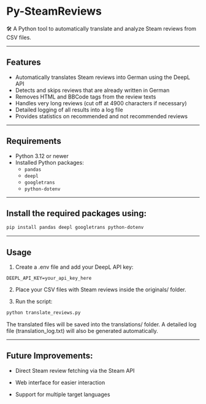 # Py-SteamReviews

🛠️ A Python tool to automatically translate and analyze Steam reviews from CSV files.

---

## Features

- Automatically translates Steam reviews into German using the DeepL API
- Detects and skips reviews that are already written in German
- Removes HTML and BBCode tags from the review texts
- Handles very long reviews (cut off at 4900 characters if necessary)
- Detailed logging of all results into a log file
- Provides statistics on recommended and not recommended reviews

---

## Requirements

- Python 3.12 or newer
- Installed Python packages:
  - `pandas`
  - `deepl`
  - `googletrans`
  - `python-dotenv`

---

## Install the required packages using:

```bash
pip install pandas deepl googletrans python-dotenv
```

---

## Usage

1. Create a .env file and add your DeepL API key:

```env
DEEPL_API_KEY=your_api_key_here
```

2. Place your CSV files with Steam reviews inside the originals/ folder.

3. Run the script:

``` bash
python translate_reviews.py
```

The translated files will be saved into the translations/ folder.
A detailed log file (translation_log.txt) will also be generated automatically.

---

## Future Improvements:

- Direct Steam review fetching via the Steam API

- Web interface for easier interaction

- Support for multiple target languages
